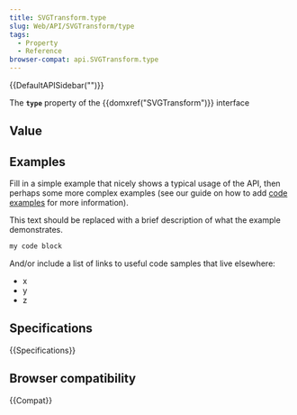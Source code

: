 ```yaml
---
title: SVGTransform.type
slug: Web/API/SVGTransform/type
tags:
  - Property
  - Reference
browser-compat: api.SVGTransform.type
---
```

{{DefaultAPISidebar("")}}

The **`type`** property of the {{domxref("SVGTransform")}} interface 

## Value



## Examples

Fill in a simple example that nicely shows a typical usage of the API, then perhaps some more complex examples (see our guide on how to add [code examples](/en-US/docs/MDN/Contribute/Structures/Code_examples) for more information).

This text should be replaced with a brief description of what the example demonstrates.

```js
my code block
```

And/or include a list of links to useful code samples that live elsewhere:

*   x
*   y
*   z

## Specifications

{{Specifications}}

## Browser compatibility

{{Compat}}


